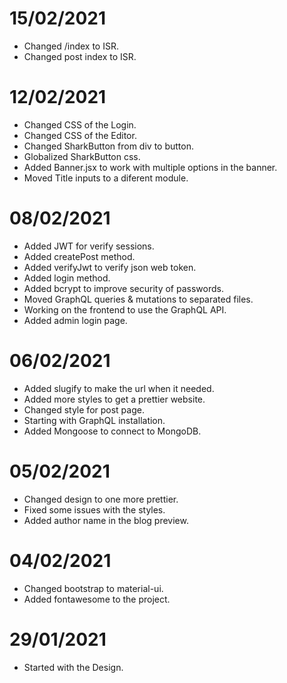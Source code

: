 # 15/02/2021

- Changed /index to ISR.
- Changed post index to ISR.

# 12/02/2021

- Changed CSS of the Login.
- Changed CSS of the Editor.
- Changed SharkButton from div to button.
- Globalized SharkButton css.
- Added Banner.jsx to work with multiple options in the banner.
- Moved Title inputs to a diferent module.

# 08/02/2021

- Added JWT for verify sessions.
- Added createPost method.
- Added verifyJwt to verify json web token.
- Added login method.
- Added bcrypt to improve security of passwords.
- Moved GraphQL queries & mutations to separated files.
- Working on the frontend to use the GraphQL API.
- Added admin login page.

# 06/02/2021

- Added slugify to make the url when it needed.
- Added more styles to get a prettier website.
- Changed style for post page.
- Starting with GraphQL installation.
- Added Mongoose to connect to MongoDB.

# 05/02/2021

- Changed design to one more prettier.
- Fixed some issues with the styles.
- Added author name in the blog preview.

# 04/02/2021

- Changed bootstrap to material-ui.
- Added fontawesome to the project.

# 29/01/2021

- Started with the Design.
